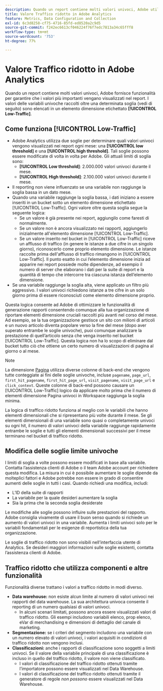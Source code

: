 ```yaml
---
description: Quando un report contiene molti valori univoci, Adobe utilizza l’elemento dimensione Traffico ridotto per migliorarne le prestazioni.
title: Valore Traffico ridotto in Adobe Analytics
feature: Metrics, Data Configuration and Collection
exl-id: 6c3d8258-cf75-4716-85fd-ed8520a2c9d5
source-git-commit: f242ec6613cf046224f76f7edc7813a34c65fff8
workflow-type: tm+mt
source-wordcount: '753'
ht-degree: 77%

---
```


# Valore Traffico ridotto in Adobe Analytics

Quando un report contiene molti valori univoci, Adobe fornisce funzionalità per garantire che i valori più importanti vengano visualizzati nel report. I valori delle variabili univoche raccolti oltre una determinata soglia (vedi di seguito) sono elencati in un elemento dimensione etichettato **[!UICONTROL Low-Traffic]**.

## Come funziona [!UICONTROL Low-Traffic]

* Adobe Analytics utilizza due soglie per determinare quali valori univoci vengono visualizzati nei report ogni mese: una **[!UICONTROL low threshold]** e una **[!UICONTROL high threshold]**. Tali soglie possono essere modificate di volta in volta per Adobe. Gli attuali limiti di soglia sono:
   * **[!UICONTROL Low threshold]**: 2.000.000 valori univoci durante il mese.
   * **[!UICONTROL High threshold]**: 2.100.000 valori univoci durante il mese.
* Il reporting non viene influenzato se una variabile non raggiunge la soglia bassa in un dato mese.
* Quando una variabile raggiunge la soglia bassa, i dati iniziano a essere inseriti in un bucket sotto un elemento dimensione etichettato [!UICONTROL Low-Traffic]. Ogni valore oltre questa soglia segue la seguente logica:
   * Se un valore è già presente nei report, aggiungilo come faresti di normalmente.
   * Se un valore non è ancora visualizzato nei rapporti, aggiungerlo inizialmente all&#39;elemento dimensione [!UICONTROL Low-Traffic].
   * Se un valore inserito nel bucket in [!UICONTROL Low-Traffic] riceve un afflusso di traffico (in genere le istanze a due cifre in un singolo giorno), riconoscerlo come proprio elemento dimensione. Le istanze raccolte prima dell&#39;afflusso di traffico rimangono in [!UICONTROL Low-Traffic]. Il punto esatto in cui l’elemento dimensione inizia ad apparire nei report possiede molte dipendenze, ad esempio il numero di server che elaborano i dati per la suite di report e la quantità di tempo che intercorre tra ciascuna istanza dell’elemento dimensione.
* Se una variabile raggiunge la soglia alta, viene applicato un filtro più aggressivo. I valori univoci richiedono istanze a tre cifre in un solo giorno prima di essere riconosciuti come elemento dimensione proprio.

Questa logica consente ad Adobe di ottimizzare le funzionalità di generazione rapporti consentendo comunque alla tua organizzazione di riportare elementi dimensione cruciali raccolti più avanti nel corso del mese. Ad esempio, se la tua organizzazione gestisce un sito con milioni di articoli e un nuovo articolo diventa popolare verso la fine del mese (dopo aver superato entrambe le soglie univoche), puoi comunque analizzare la prestazione di quell’articolo senza che venga inserito nel bucket [!UICONTROL Low-Traffic]. Questa logica non ha lo scopo di eliminare dal bucket tutto ciò che ottiene un certo numero di visualizzazioni di pagina al giorno o al mese.

>[!NOTE]
>La dimensione [Pagina](../components/dimensions/page.md) utilizza diverse colonne di back-end che vengono tutte conteggiate ai fini delle soglie univoche, incluse `pagename`, `page_url`, `first_hit_pagename`, `first_hit_page_url`, `visit_pagename`, `visit_page_url` e `click_context`. Queste colonne di back-end possono causare un [!UICONTROL Low-Traffic] logico da applicare molto prima che il numero di elementi dimensione Pagina univoci in Workspace raggiunga la soglia minima.

La logica di traffico ridotto funziona al meglio con le variabili che hanno elementi dimensionali che si ripresentano più volte durante il mese. Se gli elementi dimensionali di una variabile sono quasi o completamente univoci su ogni hit, il numero di valori univoci della variabile raggiunge rapidamente entrambe le soglie e tutti gli elementi dimensionali successivi per il mese terminano nel bucket di traffico ridotto.

## Modifica delle soglie limite univoche

I limiti di soglia a volte possono essere modificati in base alla variabile. Contatta l’assistenza clienti di Adobe o il team Adobe account per richiedere questa modifica. La misura in cui è possibile aumentare le soglie dipende da molteplici fattori e Adobe potrebbe non essere in grado di consentire aumenti delle soglie in tutti i casi. Quando richiedi una modifica, includi:

* L’ID della suite di rapporti
* La variabile per la quale desideri aumentare la soglia
* Sia la prima che la seconda soglia desiderate

Le modifiche alle soglie possono influire sulle prestazioni del rapporto. Adobe consiglia vivamente di usare il buon senso quando si richiede un aumento di valori univoci in una variabile. Aumenta i limiti univoci solo per le variabili fondamentali per le esigenze di reportistica della tua organizzazione.

Le soglie di traffico ridotto non sono visibili nell’interfaccia utente di Analytics. Se desideri maggiori informazioni sulle soglie esistenti, contatta l’assistenza clienti di Adobe.

## Traffico ridotto che utilizza componenti e altre funzionalità

Funzionalità diverse trattano i valori a traffico ridotto in modi diverso.

* **Data warehouse:** non esiste alcun limite al numero di valori univoci nei rapporti del data warehouse. La sua architettura univoca consente il reporting di un numero qualsiasi di valori univoci.
   * In alcuni scenari limitati, possono ancora essere visualizzati valori di traffico ridotto. Gli esempi includono variabili elenco, prop elenco, eVar di merchandising e dimensioni di dettaglio del canale di marketing.
* **Segmentazione:** se i criteri del segmento includono una variabile con un numero elevato di valori univoci, i valori acquisiti in condizioni di traffico ridotto non vengono inclusi.
* **Classificazioni:** anche i rapporti di classificazione sono soggetti a limiti univoci. Se il valore della variabile principale di una classificazione è incluso in quello del traffico ridotto, il valore non viene classificato.
   * I valori di classificazione del traffico ridotto ottenuti tramite l’importatore possono essere visualizzati nel Data Warehouse.<!-- AN-115871 -->
   * I valori di classificazione del traffico ridotto ottenuti tramite il generatore di regole *non possono* essere visualizzati nel Data Warehouse.<!-- AN-122872 -->
